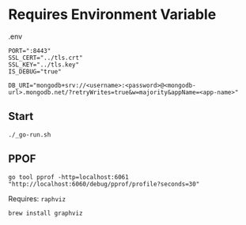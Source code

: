 # Requires Environment Variable
.env
```
PORT=":8443"
SSL_CERT="../tls.crt"
SSL_KEY="../tls.key"
IS_DEBUG="true"

DB_URI="mongodb+srv://<username>:<password>@<mongodb-url>.mongodb.net/?retryWrites=true&w=majority&appName=<app-name>"
```

## Start
```
./_go-run.sh
```

## PPOF
```
go tool pprof -http=localhost:6061 "http://localhost:6060/debug/pprof/profile?seconds=30"
```
Requires: `raphviz`
```
brew install graphviz
```